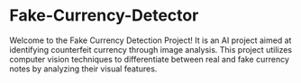 # Fake-Currency-Detector
Welcome to the Fake Currency Detection Project! It is an AI project aimed at identifying counterfeit currency through image analysis. This project utilizes computer vision techniques to differentiate between real and fake currency notes by analyzing their visual features.
